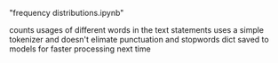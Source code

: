 "frequency distributions.ipynb"

counts usages of different words in the text statements
uses a simple tokenizer and doesn't elimate punctuation and stopwords
dict saved to models for faster processing next time


